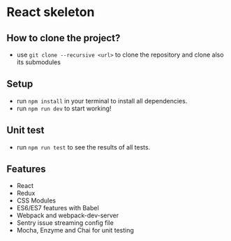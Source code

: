 # React skeleton

## How to clone the project?
- use `git clone --recursive <url>` to clone the repository and clone also its submodules 

## Setup
- run `npm install` in your terminal to install all dependencies.
- run `npm run dev` to start working!

## Unit test
- run `npm run test` to see the results of all tests.

## Features
- React
- Redux
- CSS Modules
- ES6/ES7 features with Babel
- Webpack and webpack-dev-server
- Sentry issue streaming config file
- Mocha, Enzyme and Chai for unit testing

